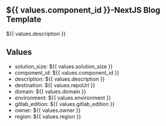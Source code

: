 ## ${{ values.component_id }}-NextJS Blog Template

${{ values.description }}

## Values

- solution_size: ${{ values.solution_size }}
- component_id: ${{ values.component_id }}
- description: ${{ values.description }}
- destination: ${{ values.repoUrl }}
- domain: ${{ values.domain }}
- environment: ${{ values.environment }}
- gitlab_edition: ${{ values.gitlab_edition }}
- owner: ${{ values.owner }}
- region: ${{ values.region }}
